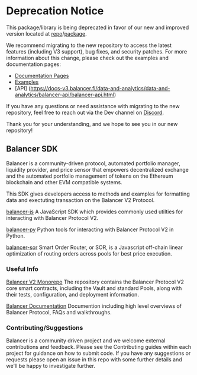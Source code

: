 # **Deprecation Notice** #

This package/library is being deprecated in favor of our new and improved version located at [repo](https://github.com/balancer/b-sdk)/[package](https://www.npmjs.com/package/@balancer/sdk).

We recommend migrating to the new repository to access the latest features (including V3 support), bug fixes, and security patches. For more information about this change, please check out the examples and documentation pages:

* [Documentation Pages](https://docs-v3.balancer.fi/developer-reference/sdk/)
* [Examples](https://github.com/balancer/b-sdk/tree/main/examples)
* [API] (https://docs-v3.balancer.fi/data-and-analytics/data-and-analytics/balancer-api/balancer-api.html)

If you have any questions or need assistance with migrating to the new repository, feel free to reach out via the Dev channel on [Discord](https://discord.balancer.fi/).

Thank you for your understanding, and we hope to see you in our new repository!

## Balancer SDK

Balancer is a community-driven protocol, automated portfolio manager, liquidity provider, and price sensor that empowers decentralized exchange and the automated portfolio management of tokens on the Ethereum blockchain and other EVM compatible systems.

This SDK gives developers access to methods and examples for formatting data and exectuting transaction on the Balancer V2 Protocol.

[balancer-js](./balancer-js/README.md) A JavaScript SDK which provides commonly used utilties for interacting with Balancer Protocol V2.

[balancer-py](./balancer-py/README.md) Python tools for interacting with Balancer Protocol V2 in Python.

[balancer-sor](./balancer-sor/README.md) Smart Order Router, or SOR, is a Javascript off-chain linear optimization of routing orders across pools for best price execution.

### Useful Info

[Balancer V2 Monorepo](https://github.com/balancer-labs/balancer-v2-monorepo) The repository contains the Balancer Protocol V2 core smart contracts, including the Vault and standard Pools, along with their tests, configuration, and deployment information.

[Balancer Documentation](https://docs.balancer.fi/) Documention including high level overviews of Balancer Protocol, FAQs and walkthroughs.

### Contributing/Suggestions

Balancer is a community driven project and we welcome external contributions and feedback. Please see the Contributing guides within each project for guidance on how to submit code. If you have any suggestions or requests please open an issue in this repo with some further details and we'll be happy to investigate further.
